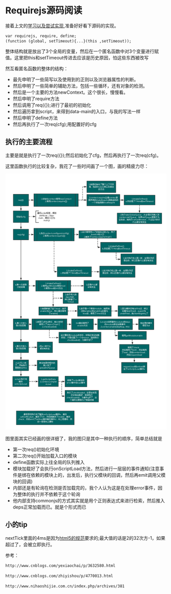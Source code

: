 # Requirejs源码阅读
接着上文的[学习以及尝试实现](https://github.com/panyifei/learning/blob/master/框架以及规范/模块引入/Requirejs学习以及实现.md),准备好好看下源码的实现。

```
var requirejs, require, define;
(function (global, setTimeout){...}(this ,setTimeout));
```

整体结构就是放出了3个全局的变量，然后在一个匿名函数中对3个变量进行赋值。这里把this和setTimeout传进去应该是历史原因，怕这些东西被改写

然互看匿名函数的整体的结构：

 - 最先申明了一些简写以及使用到的正则以及浏览器属性的判断。
 - 然后申明了一些简单的辅助方法，包括一些循环，还有对象的检测。
 - 然后是一个主要的方法newContext。这个很长，慢慢看。
 - 然后申明了require方法
 - 然后调用了req({});进行了最初的初始化
 - 然后遍历拿到script，来得到data-main的入口，与我的写法一样
 - 然后申明了define方法
 - 然后再执行了一次req(cfg);用配置好的cfg

## 执行的主要流程
主要是就是执行了一次req({});然后初始化了cfg，然后再执行了一次req(cfg)。

这里函数执行的比较复杂，我花了一些时间画了一个图，画的精疲力尽：

<img alt="requirejs实现整理" width='800px' src="pics//requirejs.png" />

图里面其实已经画的很详细了，我的图只是其中一种执行的顺序，简单总结就是

 - 第一次req()初始化环境
 - 第二次req()开始加载入口的模块
 - define函数实际上往全局的队列推入
 - 模块加载好了会执行onScriptLoad方法，然后进行一层层的事件通知(注意事件是绑在依赖的模块上的，出发后，执行父模块的回调，然后再emit调用父模块的回调)
 - 内部还是有轮询在检测是否加载完的，我个人认为这是在处理error事件，因为整体的执行并不依赖于这个轮询
 - 他内部支持commonjs的方式其实就是用个正则表达式来进行检索，然后推入deps正常加载而已。就是个形式而已

 ## 小的tip
 nextTick里面的4ms是因为[html5的规范](https://html.spec.whatwg.org/multipage/webappapis.html#timers)要求的;最大值的话是2的32次方-1，如果超过了，会被立即执行。

参考：

    http://www.cnblogs.com/yexiaochai/p/3632580.html

    http://www.cnblogs.com/zhiyishou/p/4770013.html

    http://www.nihaoshijie.com.cn/index.php/archives/381
